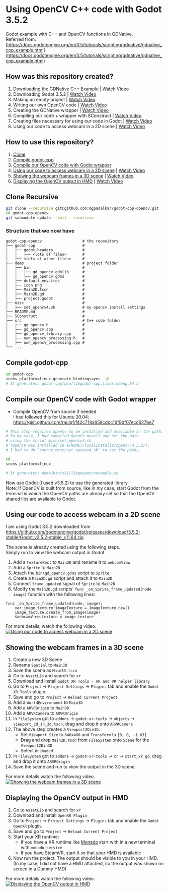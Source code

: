 # Using OpenCV C++ code with Godot 3.5.2
Godot example with C++ and OpenCV functions in GDNative.   
Referred from: [https://docs.godotengine.org/en/3.5/tutorials/scripting/gdnative/gdnative_cpp_example.html](https://docs.godotengine.org/en/3.5/tutorials/scripting/gdnative/gdnative_cpp_example.html)

## How was this repository created?
1. Downloading the GDNative C++ Example | [Watch Video](https://www.youtube.com/watch?v=J4fD2DpdZFY)
2. Downloading Godot 3.5.2 | [Watch Video](https://www.youtube.com/watch?v=uGxEqEZcE34)
3. Making an empty project | [Watch Video](https://www.youtube.com/watch?v=O7mk8gXt0SQ)
4. Writing our own OpenCV code | [Watch Video](https://www.youtube.com/watch?v=fTQO1rdPL2A)
5. Creating the GDNative wrapper | [Watch Video](https://www.youtube.com/watch?v=xmIunfSEQps)
6. Compiling our code + wrapper with SConstruct | [Watch Video](https://www.youtube.com/watch?v=pSwlfsST6oc)
7. Creating files necessary for using our code in Godot | [Watch Video](https://www.youtube.com/watch?v=cGgGFl-IFkk)
8. Using our code to access webcam in a 2D scene | [Watch Video](https://www.youtube.com/watch?v=klEPolEk2aA)


## How to use this repository?
1. [Clone](#clone-recursive)
2. [Compile godot-cpp](#compile-godot-cpp)
3. [Compile our OpenCV code with Godot wrapper](#compile-our-opencv-code-with-godot-wrapper)
4. [Using our code to access webcam in a 2D scene](#using-our-code-to-access-webcam-in-a-2d-scene) | [Watch Video](https://www.youtube.com/watch?v=klEPolEk2aA)
5. [Showing the webcam frames in a 3D scene](#showing-the-webcam-frames-in-a-3d-scene) | [Watch Video](https://www.youtube.com/watch?v=_CPhs4S6hZM)
6. [Displaying the OpenCV output in HMD](#displaying-the-opencv-output-in-hmd) | [Watch Video](https://www.youtube.com/watch?v=34rrUbCTPwg)

## Clone Recursive
```bash
git clone --recursive git@github.com:mgpadalkar/godot-cpp-opencv.git
cd godot-cpp-opencv
git submodule update --init --recursive
```

### Structure that we now have
    godot-cpp-opencv                  # the repository
    ├── godot-cpp                     #
    │   ├── godot-headers             #
    │   │   ├── <lots of files>       #
    │   ├── <lots of other files>     #
    ├── demo                          # project folder
    │   ├── bin                       #
    │   │   ├── gd_opencv.gdnlib      #
    │   │   ├── gd_opencv.gdns        #
    │   ├── default_env.tres          #
    │   ├── icon.png                  #
    │   ├── Main2D.tscn               #
    │   ├── Main2D.gd                 #
    │   ├── project.godot             #
    ├── misc                          #
    │   ├── set_opencv4.sh            # my opencv install settings
    ├── README.md                     #
    ├── SConstruct                    #
    ├── src                           # C++ code folder
    │   ├── gd_opencv.h               #
    │   ├── gd_opencv.cpp             #
    │   ├── gd_opencv_library.cpp     #
    │   ├── own_opencv_processing.h   #
    │   ├── own_opencv_processing.cpp #
    └── ...


##  Compile godot-cpp
```bash
cd godot-cpp
scons platform=linux generate_bindings=yes -j8 
# It generates: godot-cpp/bin/libgodot-cpp.linux.debug.64.a
```

## Compile our OpenCV code with Godot wrapper
 - Compile OpenCV from source if needed.   
   I had followed this for Ubuntu 20.04: https://gist.github.com/raulqf/f42c718a658cddc16f9df07ecc627be7

```bash
# This step requires opencv to be installed and available in the path.
# In my case, I had compiled OpenCV myself and set the path
# using the script misc/set_opencv4.sh
# (OpenCV was installed in ${HOME}/localInstalls/opencv-4.5.2/).
# I had to do `source misc/set_opencv4.sh` to set the paths. 

cd ..
scons platform=linux

# It generates: demo/bin/x11/libgdopencvexample.so
```

Now use Godot (I used v3.5.2) to use the generated library.   
Note: If OpenCV is built from source, like in my case,
start Godot from the terminal in which the OpenCV paths are
already set so that the OpenCV shared libs are available to
Godot.


## Using our code to access webcam in a 2D scene
I am using Godot 3.5.2 downloaded from https://github.com/godotengine/godot/releases/download/3.5.2-stable/Godot_v3.5.2-stable_x11.64.zip

The scene is already created using the following steps.  
Simply run to view the webcam output in Godot.   

1. Add a `TextureRect` to `Main2D` and rename it to `webcamView`
2. Add a `Sprite` to `Main2D`
3. Attach the `bin\gd_opencv.gdns` script to `Sprite`
4. Create a `Main2D.gd` script and attach it to `Main2D`
5. Connect `frame_updated` signal of `Sprite` to `Main2D`
6. Modify the `Main2D.gd` scripts' `func _on_Sprite_frame_updated(node image)` function with the following lines:
```gdscript
func _on_Sprite_frame_updated(node, image):
	var image_texture:ImageTexture = ImageTexture.new()
	image_texture.create_from_image(image)
	$webcamView.texture = image_texture
```

For more details, watch the following video.   
[![Using our code to access webcam in a 2D scene](https://img.youtube.com/vi/klEPolEk2aA/0.jpg)](https://www.youtube.com/watch?v=klEPolEk2aA)

## Showing the webcam frames in a 3D scene

1. Create a new 3D Scene
2. Rename `Spatial` to `Main3D`
3. Save the scene as `Main3D.tscn`
4. Go to `AssetLib` and search for `xr`
5. Download and install `Godot XR Tools - AR and VR helper library`
6. Go to `Project` -> `Project Settings` -> `Plugins` tab and enable the `Godot XR Tools` plugin.
7. Save and go to `Project` -> `Reload Current Project`
8. Add a `WorldEnvironment` to `Main3D`
9. Add a `ARVROrigin` to `Main3D`
10. Add a `ARVRCamera` to `ARVROrigin`
11. In `FileSystem` got to `addons` -> `godot-xr-tools` -> `objects` -> `viewport_2d_in_3d.tscn`, drag and drop it onto `ARVRCamera`
12. The above step creates a `Viewport2Din3D`.
    - Set `Viewport Size` to `640x480` and `Transform` to `[0, 0, -1.63]`
    - Drag and drop `Main2D.tscn` from `FileSystem` onto `Scene` for the `Viewport2Din3D`
    - Select `Unshaded`
14. In `FileSystem` got to `addons` -> `godot-xr-tools` -> `xr` -> `start_xr.gd`, drag and drop it onto `ARVROrigin`
15. Save the scene and run to view the output in the 3D scene.

For more details watch the following video.   
[![Showing the webcam frames in a 3D scene](https://img.youtube.com/vi/_CPhs4S6hZM/0.jpg)](https://www.youtube.com/watch?v=_CPhs4S6hZM)


## Displaying the OpenCV output in HMD

1. Go to `AssetLib` and search for `xr`
2. Download and install `OpenXR Plugin`
3. Go to `Project` -> `Project Settings` -> `Plugins` tab and enable the `Godot OpenXR` plugin.
4. Save and go to `Project` -> `Reload Current Project`
5. Start your XR runtime:
   - If you have a XR runtime like [Monado](https://monado.freedesktop.org/) start with in a new terminal with `monado-service`
   - If you have SteamVR, start it so that your HMD is available
6. Now run the project. The output should be visible to you in your HMD.    
   (In my case, I did not have a HMD attached, so the output was shown on screen in a Dummy HMD)

For more details watch the following video.  
[![Displaying the OpenCV output in HMD](https://img.youtube.com/vi/34rrUbCTPwg/0.jpg)](https://www.youtube.com/watch?v=34rrUbCTPwg)

